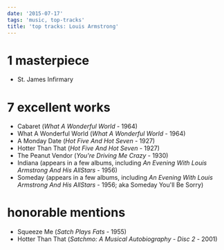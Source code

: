 ```yaml
---
date: '2015-07-17'
tags: 'music, top-tracks'
title: 'top tracks: Louis Armstrong'
---
```


1 masterpiece
=============

-   St. James Infirmary

7 excellent works
=================

-   Cabaret (*What A Wonderful World* - 1964)
-   What A Wonderful World (*What A Wonderful World* - 1964)
-   A Monday Date (*Hot Five And Hot Seven* - 1927)
-   Hotter Than That (*Hot Five And Hot Seven* - 1927)
-   The Peanut Vendor (*You\'re Driving Me Crazy* - 1930)
-   Indiana (appears in a few albums, including *An Evening With Louis
    Armstrong And His AllStars* - 1956)
-   Someday (appears in a few albums, including *An Evening With Louis
    Armstrong And His AllStars* - 1956; aka Someday You\'ll Be Sorry)

honorable mentions
==================

-   Squeeze Me (*Satch Plays Fats* - 1955)
-   Hotter Than That (*Satchmo: A Musical Autobiography - Disc 2* -
    2001)
